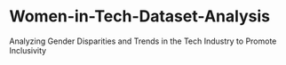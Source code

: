 # Women-in-Tech-Dataset-Analysis
Analyzing Gender Disparities and Trends in the Tech Industry to Promote Inclusivity
